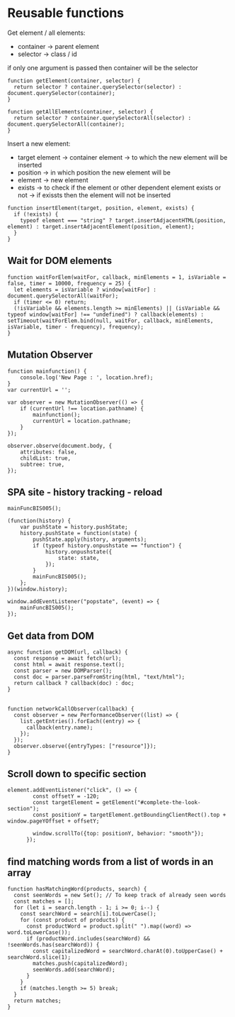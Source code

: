 # Reusable functions

Get element / all elements:

- container -> parent element
- selector -> class / id

if only one argument is passed then container will be the selector

```
function getElement(container, selector) {
  return selector ? container.querySelector(selector) : document.querySelector(container);
}
```

```
function getAllElements(container, selector) {
  return selector ? container.querySelectorAll(selector) : document.querySelectorAll(container);
}
```

Insert a new element:

- target element -> container element -> to which the new element will be inserted
- position -> in which position the new element will be
- element -> new element
- exists -> to check if the element or other dependent element exists or not -> if exissts then the element will not be inserted

```
function insertElement(target, position, element, exists) {
  if (!exists) {
    typeof element === "string" ? target.insertAdjacentHTML(position, element) : target.insertAdjacentElement(position, element);
  }
}
```

## Wait for DOM elements

```
function waitForElem(waitFor, callback, minElements = 1, isVariable = false, timer = 10000, frequency = 25) {
  let elements = isVariable ? window[waitFor] : document.querySelectorAll(waitFor);
  if (timer <= 0) return;
  (!isVariable && elements.length >= minElements) || (isVariable && typeof window[waitFor] !== "undefined") ? callback(elements) : setTimeout(waitForElem.bind(null, waitFor, callback, minElements, isVariable, timer - frequency), frequency);
}
```

## Mutation Observer

```
function mainfunction() {
	console.log('New Page : ', location.href);
}
var currentUrl = '';

var observer = new MutationObserver(() => {
	if (currentUrl !== location.pathname) {
		mainfunction();
		currentUrl = location.pathname;
	}
});

observer.observe(document.body, {
	attributes: false,
	childList: true,
	subtree: true,
});

```

## SPA site - history tracking - reload

```
mainFuncBIS005();

(function(history) {
    var pushState = history.pushState;
    history.pushState = function(state) {
        pushState.apply(history, arguments);
        if (typeof history.onpushstate == "function") {
            history.onpushstate({
                state: state,
            });
        }
        mainFuncBIS005();
    };
})(window.history);

window.addEventListener("popstate", (event) => {
    mainFuncBIS005();
});
```

## Get data from DOM

```
async function getDOM(url, callback) {
  const response = await fetch(url);
  const html = await response.text();
  const parser = new DOMParser();
  const doc = parser.parseFromString(html, "text/html");
  return callback ? callback(doc) : doc;
}

```

##

```
function networkCallObserver(callback) {
  const observer = new PerformanceObserver((list) => {
    list.getEntries().forEach((entry) => {
      callback(entry.name);
    });
  });
  observer.observe({entryTypes: ["resource"]});
}
```

## Scroll down to specific section

```
element.addEventListener("click", () => {
        const offsetY = -120;
        const targetElement = getElement("#complete-the-look-section");
        const positionY = targetElement.getBoundingClientRect().top + window.pageYOffset + offsetY;

        window.scrollTo({top: positionY, behavior: "smooth"});
      });
```

## find matching words from a list of words in an array

```
function hasMatchingWord(products, search) {
  const seenWords = new Set(); // To keep track of already seen words
  const matches = [];
  for (let i = search.length - 1; i >= 0; i--) {
    const searchWord = search[i].toLowerCase();
    for (const product of products) {
      const productWord = product.split(" ").map((word) => word.toLowerCase());
      if (productWord.includes(searchWord) && !seenWords.has(searchWord)) {
        const capitalizedWord = searchWord.charAt(0).toUpperCase() + searchWord.slice(1);
        matches.push(capitalizedWord);
        seenWords.add(searchWord);
      }
    }
    if (matches.length >= 5) break;
  }
  return matches;
}
```
